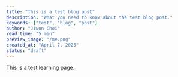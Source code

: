 ```yaml
---
title: "This is a test blog post"
description: "What you need to know about the test blog post."
keywords: ["test", "blog", "post"]
author: "Jiwon Choi"
read_time: "5 min"
preview_image: "/me.png"
created_at: "April 7, 2025"
status: "draft"
---
```


This is a test learning page.
